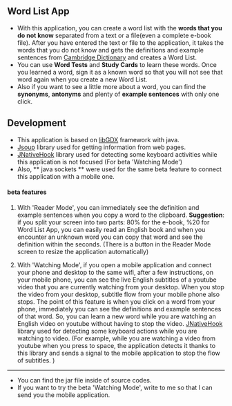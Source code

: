 ## Word List App

- With this application, you can create a word list with the **words that you do not know** separated from a text or a file(even a complete e-book file). 
After you have entered the text or file to the application, it takes the words that you do not know and gets the definitions and example sentences from [Cambridge Dictionary](https://dictionary.cambridge.org/tr/ "Cambridge Dictionary") and creates a Word List.
- You can use **Word Tests** and **Study Cards** to learn these words. Once you learned a word, sign it as a known word so that you will not see that word again when you create a new Word List.
- Also if you want to see a little more about a word, you can find the **synonyms**, **antonyms** and plenty of **example sentences** with only one click.

## Development

- This application is based on [libGDX](https://libgdx.com/ "libGDX")  framework with java.
- [Jsoup](https://jsoup.org/) library used for getting information from web pages.
- [JNativeHook](https://github.com/kwhat/jnativehook "JNativeHook") library used for detecting some keyboard activities while this application is not focused (For beta 'Watching Mode')
- Also, ** java sockets ** were used for the same beta feature to connect this application with a mobile one.

#### beta features

1.  With 'Reader Mode',   you can immediately see the definition and example sentences when you copy a word to the clipboard.
	**Suggestion**: if you split your screen into two parts: 80% for the e-book, %20 for Word List App, you can easily read an English book and when you encounter an unknown word you can copy that word and see the definition within the seconds. (There is a button in the Reader Mode screen to resize the application automatically)

2. With 'Watching Mode', if you open a mobile application and connect your phone and desktop to the same wifi, after a few instructions, on your mobile phone, you can see the live English subtitles of a youtube video that you are currently watching from your desktop. When you stop the video from your desktop, subtitle flow from your mobile phone also stops.
The point of this feature is when you click on a word from your phone, immediately you can see the definitions and example sentences of that word. So, you can learn a new word while you are watching an English video on youtube without having to stop the video.
[JNativeHook](https://github.com/kwhat/jnativehook "JNativeHook") library used for detecting some keyboard actions while you are watching to video. 
(For example, while you are watching a video from youtube when you press to space, the application detects it thanks to this library and sends a signal to the mobile application to stop the flow of subtitles. )



------------

- You can find the jar file inside of source codes.
- If you want to try the beta 'Watching Mode', write to me so that I can send you the mobile application.

